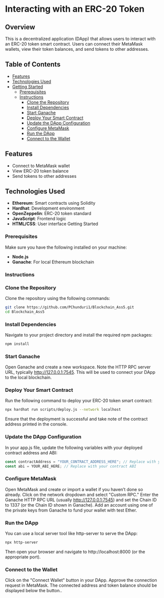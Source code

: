 # Interacting with an ERC-20 Token

## Overview
This is a decentralized application (DApp) that allows users to interact with an ERC-20 token smart contract. Users can connect their MetaMask wallets, view their token balances, and send tokens to other addresses.

## Table of Contents
- [Features](#features)
- [Technologies Used](#technologies-used)
- [Getting Started](#getting-started)
  - [Prerequisites](#prerequisites)
  - [Instructions](#instructions)
    - [Clone the Repository](#clone-the-repository)
    - [Install Dependencies](#install-dependencies)
    - [Start Ganache](#start-ganache)
    - [Deploy Your Smart Contract](#deploy-your-smart-contract)
    - [Update the DApp Configuration](#update-the-dapp-configuration)
    - [Configure MetaMask](#configure-metamask)
    - [Run the DApp](#run-the-dapp)
    - [Connect to the Wallet](#connect-to-the-wallet)
## Features
- Connect to MetaMask wallet
- View ERC-20 token balance
- Send tokens to other addresses
## Technologies Used
- **Ethereum**: Smart contracts using Solidity
- **Hardhat**: Development environment
- **OpenZeppelin**: ERC-20 token standard
- **JavaScript**: Frontend logic
- **HTML/CSS**: User interface
Getting Started
### Prerequisites
Make sure you have the following installed on your machine:
- **Node.js**
- **Ganache**: For local Ethereum blockchain

### Instructions

### Clone the Repository
Clone the repository using the following commands:
```bash
git clone https://github.com/PChunduri1/Blockchain_Ass5.git
cd Blockchain_Ass5
```
### Install Dependencies
Navigate to your project directory and install the required npm packages:

```bash
npm install
```
### Start Ganache
Open Ganache and create a new workspace. Note the HTTP RPC server URL, typically http://127.0.0.1:7545. This will be used to connect your DApp to the local blockchain.

### Deploy Your Smart Contract
Run the following command to deploy your ERC-20 token smart contract:

```bash
npx hardhat run scripts/deploy.js --network localhost
```
Ensure that the deployment is successful and take note of the contract address printed in the console.

### Update the DApp Configuration
In your app.js file, update the following variables with your deployed contract address and ABI:

```javascript
const contractAddress = "YOUR_CONTRACT_ADDRESS_HERE"; // Replace with your contract address
const abi = YOUR_ABI_HERE; // Replace with your contract ABI
```
### Configure MetaMask
Open MetaMask and create or import a wallet if you haven’t done so already.
Click on the network dropdown and select "Custom RPC."
Enter the Ganache HTTP RPC URL (usually http://127.0.0.1:7545) and set the Chain ID to 1337 (or the Chain ID shown in Ganache).
Add an account using one of the private keys from Ganache to fund your wallet with test Ether.
### Run the DApp
You can use a local server tool like http-server to serve the DApp:

```bash
npx http-server
```
Then open your browser and navigate to http://localhost:8000 (or the appropriate port).

### Connect to the Wallet
Click on the "Connect Wallet" button in your DApp.
Approve the connection request in MetaMask.
The connected address and token balance should be displayed below the button..
